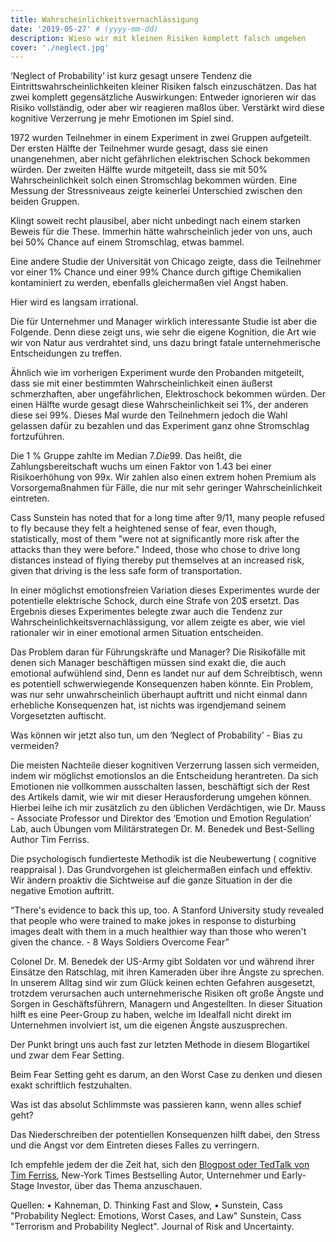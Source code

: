 ```yaml
---
title: Wahrscheinlichkeitsvernachlässigung 
date: '2019-05-27' # (yyyy-mm-dd)
description: Wieso wir mit kleinen Risiken komplett falsch umgehen
cover: './neglect.jpg'
---
```


‘Neglect of Probability’ ist kurz gesagt unsere Tendenz die Eintrittswahrscheinlichkeiten kleiner Risiken falsch einzuschätzen.
Das hat zwei komplett gegensätzliche Auswirkungen:
Entweder ignorieren wir das Risiko vollständig, oder aber wir reagieren maßlos über. 
Verstärkt wird diese kognitive Verzerrung je mehr Emotionen im Spiel sind.

1972 wurden Teilnehmer in einem Experiment in zwei Gruppen aufgeteilt. 
Der ersten Hälfte der Teilnehmer wurde gesagt, dass sie einen unangenehmen, aber nicht gefährlichen elektrischen Schock bekommen würden. 
Der zweiten Hälfte wurde mitgeteilt, dass sie mit 50% Wahrscheinlichkeit solch einen Stromschlag bekommen würden.
Eine Messung der Stressniveaus zeigte keinerlei Unterschied zwischen den beiden Gruppen.

Klingt soweit recht plausibel, aber nicht unbedingt nach einem starken Beweis für die These. Immerhin hätte wahrscheinlich jeder von uns, auch bei 50% Chance auf einem Stromschlag, etwas bammel.

Eine andere Studie der Universität von Chicago zeigte, dass die Teilnehmer vor einer 1% Chance und einer 99% Chance durch giftige Chemikalien kontaminiert zu werden, ebenfalls gleichermaßen viel Angst haben.

Hier wird es langsam irrational.

Die für Unternehmer und Manager wirklich interessante Studie ist aber die Folgende.
Denn diese zeigt uns, wie sehr die eigene Kognition, die Art wie wir von Natur aus verdrahtet sind, uns dazu bringt fatale unternehmerische Entscheidungen zu treffen.

Ähnlich wie im vorherigen Experiment wurde den Probanden mitgeteilt, dass sie mit einer bestimmten Wahrscheinlichkeit einen äußerst schmerzhaften, aber ungefährlichen, Elektroschock bekommen würden. Der einen Hälfte wurde gesagt diese Wahrscheinlichkeit sei 1%, der anderen diese sei 99%.
Dieses Mal wurde den Teilnehmern jedoch die Wahl gelassen dafür zu bezahlen und das Experiment ganz ohne Stromschlag fortzuführen.

Die 1 %   Gruppe zahlte im Median 7$.
Die 99 % Gruppe zahlte im Median 10$.
Das heißt, die Zahlungsbereitschaft wuchs um einen Faktor von 1.43 bei einer Risikoerhöhung von 99x.
Wir zahlen also einen extrem hohen Premium als Vorsorgemaßnahmen für Fälle, die nur mit sehr geringer Wahrscheinlichkeit eintreten.





Cass Sunstein has noted that for a long time after 9/11, many people refused to fly because they felt a heightened sense of fear, even though, statistically, most of them "were not at significantly more risk after the attacks than they were before." Indeed, those who chose to drive long distances instead of flying thereby put themselves at an increased risk, given that driving is the less safe form of transportation.

In einer möglichst emotionsfreien Variation dieses Experimentes wurde der potentielle elektrische Schock, durch eine Strafe von 20$ ersetzt. Das Ergebnis dieses Experimentes belegte zwar auch die Tendenz zur Wahrscheinlichkeitsvernachlässigung, vor allem zeigte es aber, wie viel rationaler wir in einer emotional armen Situation entscheiden.

Das Problem daran für Führungskräfte und Manager? 
Die Risikofälle mit denen sich Manager beschäftigen müssen sind exakt die, die auch emotional aufwühlend sind,
Denn es landet nur auf dem Schreibtisch, wenn es potentiell schwerwiegende Konsequenzen haben könnte.
Ein Problem, was nur sehr unwahrscheinlich überhaupt auftritt und nicht einmal dann erhebliche Konsequenzen hat, ist nichts was irgendjemand seinem Vorgesetzten auftischt.



Was können wir jetzt also tun, um den ‘Neglect of Probability’ - Bias zu vermeiden?

Die meisten Nachteile dieser kognitiven Verzerrung lassen sich vermeiden, indem wir möglichst emotionslos an die Entscheidung herantreten.
Da sich Emotionen nie vollkommen ausschalten lassen, beschäftigt sich der Rest des Artikels damit, wie wir mit dieser Herausforderung umgehen können. 
Hierbei leihe ich mir zusätzlich zu den üblichen Verdächtigen, wie Dr. Mauss - Associate Professor und Direktor des ‘Emotion und Emotion Regulation’ Lab, auch Übungen vom Militärstrategen Dr. M. Benedek und Best-Selling Author Tim Ferriss.

Die psychologisch fundierteste Methodik ist die Neubewertung ( cognitive reappraisal ). Das Grundvorgehen ist gleichermaßen einfach und effektiv. 
Wir ändern proaktiv die Sichtweise auf die ganze Situation in der die negative Emotion auftritt.

“There's evidence to back this up, too. A Stanford University study revealed that people who were trained to make jokes in response to disturbing images dealt with them in a much healthier way than those who weren't given the chance. - 8 Ways Soldiers Overcome Fear”

Colonel  Dr. M. Benedek der US-Army gibt Soldaten vor und während ihrer Einsätze den Ratschlag, mit ihren Kameraden über ihre Ängste zu sprechen. In unserem Alltag sind wir zum Glück keinen echten Gefahren ausgesetzt, trotzdem verursachen auch unternehmerische Risiken oft große Ängste und Sorgen in Geschäftsführern, Managern und Angestellten. In dieser Situation hilft es eine Peer-Group zu haben, welche im Idealfall nicht direkt im Unternehmen involviert ist, um die eigenen Ängste auszusprechen.

Der Punkt bringt uns auch fast zur letzten Methode in diesem Blogartikel und zwar dem Fear Setting. 

Beim Fear Setting geht es darum, an den Worst Case zu denken und diesen exakt schriftlich festzuhalten. 

Was ist das absolut Schlimmste was passieren kann, wenn alles schief geht?

Das Niederschreiben der potentiellen Konsequenzen hilft dabei, den Stress und die Angst vor dem Eintreten dieses Falles zu verringern.

Ich empfehle jedem der die Zeit hat, sich den [Blogpost oder TedTalk von Tim Ferriss](https://tim.blog/2017/05/15/fear-setting/), New-York Times Bestselling Autor, Unternehmer und Early-Stage Investor,  über das Thema anzuschauen.


Quellen:
•	Kahneman, D.  Thinking Fast and Slow,
•	Sunstein, Cass "Probability Neglect: Emotions, Worst Cases, and Law"
Sunstein, Cass "Terrorism and Probability Neglect". Journal of Risk and Uncertainty.
